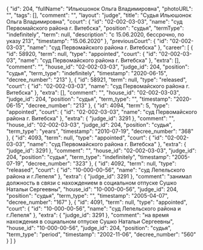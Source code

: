 {
    "id": 204,
    "fullName": "Ильюшонок Ольга Владимировна",
    "photoURL": "",
    "tags": [],
    "comment": "",
    "layout": "judge",
    "title": "Судья Ильюшонок Ольга Владимировна",
    "court": {
        "id": "02-002-03-03",
        "name": "суд Первомайского района г. Витебска",
        "position": "судья",
        "termType": "indefinitely",
        "term": null,
        "description": "c 15.06.2020, бессрочно, по указу 213",
        "timestamp": "15.06.2020"
    },
    "previousCourt": {
        "id": "02-002-03-03",
        "name": "суд Первомайского района г. Витебска"
    },
    "career": [
        {
            "id": 58920,
            "term": null,
            "type": "appointed",
            "court": {
                "id": "02-002-03-03",
                "name": "суд Первомайского района г. Витебска"
            },
            "extra": [],
            "comment": "",
            "house_id": "02-002-03-03",
            "judge_id": 204,
            "position": "судья",
            "term_type": "indefinitely",
            "timestamp": "2020-06-15",
            "decree_number": "213"
        },
        {
            "id": 58921,
            "term": null,
            "type": "released",
            "court": {
                "id": "02-002-03-03",
                "name": "суд Первомайского района г. Витебска"
            },
            "extra": [],
            "comment": "",
            "house_id": "02-002-03-03",
            "judge_id": 204,
            "position": "судья",
            "term_type": "",
            "timestamp": "2020-06-15",
            "decree_number": "213"
        },
        {
            "id": 4094,
            "term": 5,
            "type": "appointed",
            "court": {
                "id": "02-002-03-03",
                "name": "суд Первомайского района г. Витебска"
            },
            "extra": {
                "judge_id": 3291
            },
            "comment": "",
            "house_id": "02-002-03-03",
            "judge_id": 204,
            "position": "судья",
            "term_type": "years",
            "timestamp": "2010-07-19",
            "decree_number": "368"
        },
        {
            "id": 4093,
            "term": null,
            "type": "appointed",
            "court": {
                "id": "02-002-03-03",
                "name": "суд Первомайского района г. Витебска"
            },
            "extra": {
                "judge_id": 3291
            },
            "comment": "",
            "house_id": "02-002-03-03",
            "judge_id": 204,
            "position": "судья",
            "term_type": "indefinitely",
            "timestamp": "2005-07-19",
            "decree_number": "323"
        },
        {
            "id": 4092,
            "term": null,
            "type": "released",
            "court": {
                "id": "10-000-00-56",
                "name": "суд Лепельского района и г.Лепеля"
            },
            "extra": {
                "judge_id": 3291
            },
            "comment": "занимал должность в связи с нахождением в социальном отпуске Сушко Натальи Сергеевны",
            "house_id": "10-000-00-56",
            "judge_id": 204,
            "position": "судья",
            "term_type": "",
            "timestamp": "2005-04-07",
            "decree_number": "167"
        },
        {
            "id": 4091,
            "term": null,
            "type": "appointed",
            "court": {
                "id": "10-000-00-56",
                "name": "суд Лепельского района и г.Лепеля"
            },
            "extra": {
                "judge_id": 3291
            },
            "comment": "на время нахождения в социальном отпуске Сушко Натальи Сергеевны",
            "house_id": "10-000-00-56",
            "judge_id": 204,
            "position": "судья",
            "term_type": "period",
            "timestamp": "2002-11-06",
            "decree_number": "560"
        }
    ]
}